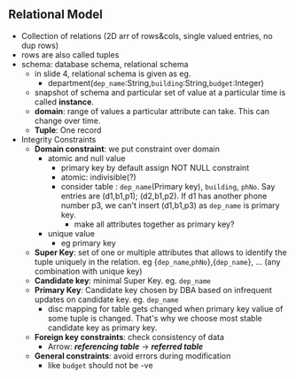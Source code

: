## Relational Model
- Collection of relations (2D arr of rows&cols, single valued entries, no dup rows)
- rows are also called tuples
- schema: database schema, relational schema
  - in slide 4, relational schema is given as eg.
    - department(`dep_name`:String,`building`:String,`budget`:Integer)
  - snapshot of schema and particular set of value at a particular time is called **instance**.
  - **domain**: range of values a particular attribute can take. This can change over time.
  - **Tuple**: One record
- Integrity Constraints
  - **Domain constraint**: we put constraint over domain
    - atomic and null value
      - primary key by default assign NOT NULL constraint
      - atomic: indivisible(?)
      - consider table : `dep_name`(Primary key), `building`, `phNo`. Say entries are (d1,b1,p1); (d2,b1,p2). If d1 has another phone number p3, we can't insert (d1,b1,p3) as `dep_name` is primary key.
        - make all attributes together as primary key?
    - unique value
      - eg primary key
  - **Super Key**: set of one or multiple attributes that allows to identify the tuple uniquely in the relation. eg {`dep_name`,`phNo`},{`dep_name`}, ... (any combination with unique key)
  - **Candidate key**: minimal Super Key. eg. `dep_name`
  - **Primary Key**: Candidate key chosen by DBA based on infrequent updates on candidate key. eg. `dep_name`
    - disc mapping for table gets changed when primary key valiue of some tuple is changed. That's why we choose most stable candidate key as primary key.
  - **Foreign key constraints**: check consistency of data
    - Arrow: ***referencing table*** $\longrightarrow$ ***referred table***
  - **General constraints**: avoid errors during modification
    - like `budget` should not be -ve